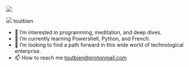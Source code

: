 <img src="/toutbien/toutbien/blob/181d3f9caaef6dce2ba9006e84dc2bd212c86b26/Black%20Abstract%20We%20Are%20Hiring%20LinkedIn%20Banner.png" />
      
      
<img src="https://img.shields.io/badge/Discord-7289DA?style=for-the-badge&logo=discord&logoColor=white" /> toutbien</p>

- 👀 I’m interested in programming, meditation, and deep dives.
- 🌱 I’m currently learning Powershell, Python, and French.
- 💞️ I’m looking to find a path forward in this wide world of technological enterprise.
- 📫 How to reach me toutbien@protonmail.com

<!---
toutbien/toutbien is a ✨ special ✨ repository because its `README.md` (this file) appears on your GitHub profile.
You can click the Preview link to take a look at your changes.
--->
